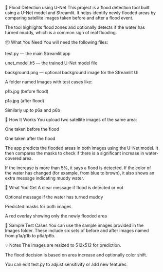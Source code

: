 🌊 Flood Detection using U-Net
This project is a flood detection tool built using a U-Net model and Streamlit. It helps identify newly flooded areas by comparing satellite images taken before and after a flood event.

The tool highlights flood zones and optionally detects if the water has turned muddy, which is a common sign of real flooding.

📦 What You Need
You will need the following files:

test.py — the main Streamlit app

unet_model.h5 — the trained U-Net model file

background.png — optional background image for the Streamlit UI

A folder named Images with test cases like:

p1b.jpg (before flood)

p1a.jpg (after flood)

Similarly up to p6a and p6b

🚀 How It Works
You upload two satellite images of the same area:

One taken before the flood

One taken after the flood

The app predicts the flooded areas in both images using the U-Net model. It then compares the masks to check if there is a significant increase in water-covered area.

If the increase is more than 5%, it says a flood is detected. If the color of the water has changed (for example, from blue to brown), it also shows an extra message indicating muddy water.

🎯 What You Get
A clear message if flood is detected or not

Optional message if the water has turned muddy

Predicted masks for both images

A red overlay showing only the newly flooded area

📁 Sample Test Cases
You can use the sample images provided in the Images folder. These include six sets of before and after images named from p1a/p1b to p6a/p6b.

💡 Notes
The images are resized to 512x512 for prediction.

The flood decision is based on area increase and optionally color shift.

You can edit test.py to adjust sensitivity or add new features.
